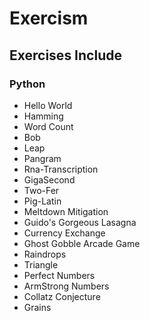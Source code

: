 # Exercism

## Exercises Include

### Python
- Hello World
- Hamming
- Word Count
- Bob
- Leap
- Pangram
- Rna-Transcription
- GigaSecond
- Two-Fer
- Pig-Latin
- Meltdown Mitigation
- Guido's Gorgeous Lasagna
- Currency Exchange
- Ghost Gobble Arcade Game
- Raindrops
- Triangle
- Perfect Numbers
- ArmStrong Numbers
- Collatz Conjecture
- Grains
